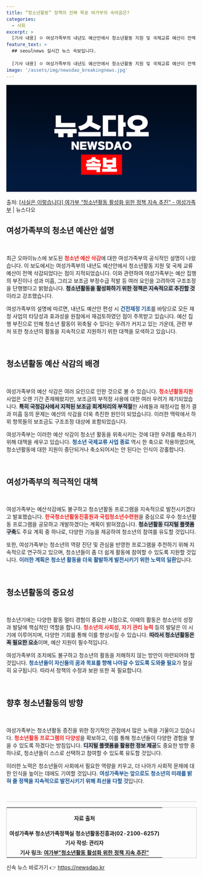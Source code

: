 ```yaml
---
title: “청소년활동” 정책의 진짜 목표 여가부의 속마음은?
categories:
  - 사회
excerpt: >
  [기사 내용] ㅇ 여성가족부의 내년도 예산안에서 청소년활동 지원 및 국제교류 예산이 전액 삭감되었으며, 전국…
feature_text: >
  ## seoulnews 실시간 뉴스 속보입니다.

  [기사 내용] ㅇ 여성가족부의 내년도 예산안에서 청소년활동 지원 및 국제교류 예산이 전액 삭감되었으며, 전국…
image: '/assets/img/newsdao_breakingnews.jpg'
---
```


![뉴스다오 속보](/assets/img/newsdao_breakingnews.jpg)

<p>출처: <a href="https://newsdao.kr/1881" rel="dofollow">[사실은 이렇습니다] 여가부 “청소년활동 활성화 위한 정책 지속 추진” - 여성가족부</a> | 뉴스다오</p>

<h2 data-ke-size="size26">여성가족부의 청소년 예산안 설명</h2>
<p data-ke-size="size16">&nbsp;</p>

최근 오마이뉴스에 보도된 <b><span style="color: #ee2323;">청소년 예산 삭감</span></b>에 대한 여성가족부의 공식적인 설명이 나왔습니다. 이 보도에서는 여성가족부의 내년도 예산안에서 청소년활동 지원 및 국제 교류 예산이 전액 삭감되었다는 점이 지적되었습니다.  이와 관련하여 여성가족부는 예산 집행의 부진이나 성과 미흡, 그리고 보조금 부정수급 적발 등 여러 요인을 고려하여 구조조정을 단행했다고 밝혔습니다. <b><span style="background-color: #21538527;">청소년활동을 활성화하기 위한 정책은 지속적으로 추진할 것</span></b>이라고 강조했습니다.<br>

여성가족부의 설명에 따르면, 내년도 예산안 편성 시 <b><span style="color: #1a5490;">건전재정 기조</span></b>를 바탕으로 모든 재정 사업의 타당성과 효과성을 원점에서 재검토하였던 점이 주목받고 있습니다. 예산 집행 부진으로 인해 청소년 활동이 위축될 수 있다는 우려가 커지고 있는 가운데, 관련 부처 또한 청소년의 활동을 지속적으로 지원하기 위한 대책을 모색하고 있습니다.

<p data-ke-size="size16">&nbsp;</p>

<h2 data-ke-size="size26">청소년활동 예산 삭감의 배경</h2>
<p data-ke-size="size16">&nbsp;</p>

여성가족부의 예산 삭감은 여러 요인으로 인한 것으로 볼 수 있습니다. <b><span style="color: #ee2323;">청소년활동지원</span></b> 사업은 오랜 기간 존재해왔지만, 보조금의 부적정 사용에 대한 여러 우려가 제기되었습니다. <b><span style="background-color: #21538527;">특히 국정감사에서 지적된 보조금 회계처리의 부적절</span></b>한 사례들과 재정사업 평가 결과 미흡 등의 문제는 예산의 삭감을 더욱 촉진한 원인이 되었습니다. 이러한 맥락에서 하위 항목들의 보조금도 구조조정 대상에 포함되었습니다. 

여성가족부는 이러한 예산 삭감이 청소년 활동을 위축시키는 것에 대한 우려를 해소하기 위해 대책을 세우고 있습니다. <b><span style="color: #1a5490;">청소년 국제교류 사업 종료</span></b> 역시 한 축으로 작용하였으며, 청소년활동에 대한 지원이 중단되거나 축소되어서는 안 된다는 인식이 강홀합니다.

<p data-ke-size="size16">&nbsp;</p>

<h2 data-ke-size="size26">여성가족부의 적극적인 대책</h2>
<p data-ke-size="size16">&nbsp;</p>

여성가족부는 예산삭감에도 불구하고 청소년활동 프로그램을 지속적으로 발전시키겠다고 발표했습니다. <b><span style="color: #ee2323;">한국청소년활동진흥원과 국립청소년수련원</span></b>을 중심으로 우수 청소년활동 프로그램을 공모하고 개발하겠다는 계획이 밝혀졌습니다. <b><span style="background-color: #21538527;">청소년활동 디지털 플랫폼 구축</span></b>도 주요 계획 중 하나로, 다양한 기능을 제공하여 청소년의 참여를 유도할 것입니다.

또한, 여성가족부는 청소년의 역량 진단 및 관심을 반영한 프로그램을 추천하기 위해 지속적으로 연구하고 있으며, 청소년들이 좀 더 쉽게 활동에 참여할 수 있도록 지원할 것입니다. <b><span style="color: #1a5490;">이러한 계획은 청소년 활동을 더욱 활발하게 발전시키기 위한 노력의 일환</span></b>입니다.

<p data-ke-size="size16">&nbsp;</p>

<h2 data-ke-size="size26">청소년활동의 중요성</h2>
<p data-ke-size="size16">&nbsp;</p>

청소년기에는 다양한 활동 멀티 경험이 중요한 시점으로, 이때의 활동은 청소년의 성장과 발달에 핵심적인 역할을 합니다. <b><span style="color: #ee2323;">청소년의 사회성, 자기 관리 능력</span></b> 등의 발달은 이 시기에 이루어지며, 다양한 기회를 통해 이를 향상시킬 수 있습니다. <b><span style="background-color: #21538527;">따라서 청소년활동은 꼭 필요한 요소</span></b>이며, 예산 지원이 필수적입니다.

여성가족부의 조치에도 불구하고 청소년의 활동을 저해하지 않는 방안이 마련되어야 할 것입니다. <b><span style="color: #1a5490;">청소년들이 자신들의 꿈과 목표를 향해 나아갈 수 있도록 도와줄 필요</span></b>가 절실히 요구됩니다. 따라서 정책의 수정과 보완 또한 꼭 필요합니다. 

<p data-ke-size="size16">&nbsp;</p>

<h2 data-ke-size="size26">향후 청소년활동의 방향</h2>
<p data-ke-size="size16">&nbsp;</p>

여성가족부는 청소년활동 증진을 위한 장기적인 관점에서 많은 노력을 기울이고 있습니다. <b><span style="color: #ee2323;">청소년활동 프로그램의 다양성</span></b>을 확보하고, 이를 통해 청소년들이 다양한 경험을 쌓을 수 있도록 하겠다는 방침입니다. <b><span style="background-color: #21538527;">디지털 플랫폼을 활용한 정보 제공</span></b>도 중요한 방향 중 하나로, 청소년들이 스스로 선택하고 참여할 수 있도록 유도할 것입니다.

이러한 노력은 청소년들이 사회에서 필요한 역량을 키우고, 더 나아가 사회적 문제에 대한 인식을 높이는 데에도 기여할 것입니다. <b><span style="color: #1a5490;">여성가족부는 앞으로도 청소년의 미래를 밝혀 줄 정책을 지속적으로 발전시키기 위해 최선을 다할 것</span></b>입니다.

<p data-ke-size="size16">&nbsp;</p>

<hr style="height:1px; border:none; background-color:#ccc;" />
<table style="width:100%; border-collapse:collapse; border:1px solid #ccc;">
  <tr>
    <td style="text-align: center; height: 50px;"><b>자료 출처</b></td>
  </tr>
  <tr>
    <td style="text-align: center; height: 17px;"><b>여성가족부 청소년가족정책실 청소년활동진흥과(02-2100-6257)</b></td>
  </tr>
  <tr>
    <td style="text-align: center; height: 17px;"><b>기사 작성: 관리자</b></td>
  </tr>
  <tr>
    <td style="text-align: center; height: 17px;"><b>기사 링크: <a href="https://newsdao.kr/1881">여가부”청소년활동 활성화 위한 정책 지속 추진”</a></b></td>
  </tr>
</table> 

신속 뉴스 바로가기 👉 <a href="https://newsdao.kr" rel="dofollow">https://newsdao.kr</a>


